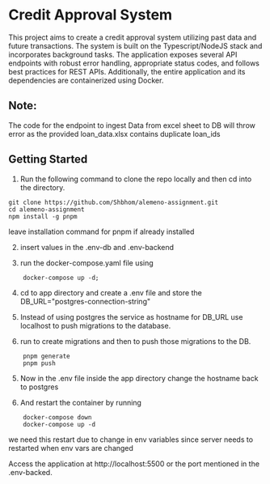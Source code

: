 # Credit Approval System

This project aims to create a credit approval system utilizing past data and future transactions. The system is built on the Typescript/NodeJS stack and incorporates background tasks. The application exposes several API endpoints with robust error handling, appropriate status codes, and follows best practices for REST APIs. Additionally, the entire application and its dependencies are containerized using Docker.

## Note:
The code for the endpoint to ingest Data from excel sheet to DB will throw error as the provided loan_data.xlsx contains duplicate loan_ids

## Getting Started

1. Run the following command to clone the repo locally and then cd into the directory.

```shell
git clone https://github.com/Shbhom/alemeno-assignment.git
cd alemeno-assignment
npm install -g pnpm
```

leave installation command for pnpm if already installed


2. insert values in the .env-db and .env-backend

3. run the docker-compose.yaml file using 

```shell
    docker-compose up -d;
```

4. cd to app directory and create a .env file and store the
    DB_URL="postgres-connection-string"

5. Instead of using postgres the service as hostname for DB_URL use localhost to push migrations to the database.

6. run  to create migrations and then to push those migrations to the DB.
```shell
    pnpm generate
    pnpm push
```

5. Now in the .env file inside the app directory change the hostname back to postgres

6. And restart the container by running 
```shell
    docker-compose down 
    docker-compose up -d
```

we need this restart due to change in env variables since server needs to restarted when env vars are changed


Access the application at http://localhost:5500 or the port mentioned in the .env-backed.

